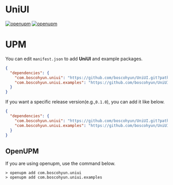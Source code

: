 # UniUI

[![openupm](https://img.shields.io/npm/v/com.boscohyun.uniui?label=openupm&registry_uri=https://package.openupm.com)](https://openupm.com/packages/com.boscohyun.uniui/)
[![openupm](https://img.shields.io/npm/v/com.boscohyun.uniui.examples?label=openupm(examples)&registry_uri=https://package.openupm.com)](https://openupm.com/packages/com.boscohyun.uniui.examples/)

# UPM

You can edit `manifest.json` to add **UniUI** and example packages.

```json
{
  "dependencies": {
    "com.boscohyun.uniui": "https://github.com/boscohyun/UniUI.git?path=Assets/Plugins/UniUI/Scripts#main",
    "com.boscohyun.uniui.examples": "https://github.com/boscohyun/UniUI.git?path=Assets/Plugins/UniUI/Examples#main",
  }
}
```

If you want a specific release version(e.g.,`0.1.0`), you can add it like below.

```json
{
  "dependencies": {
    "com.boscohyun.uniui": "https://github.com/boscohyun/UniUI.git?path=Assets/Plugins/UniUI/Scripts#0.1.0",
    "com.boscohyun.uniui.examples": "https://github.com/boscohyun/UniUI.git?path=Assets/Plugins/UniUI/Examples#0.1.0",
  }
}
```

## OpenUPM

If you are using openupm, use the command below.

```
> openupm add com.boscohyun.uniui
> openupm add com.boscohyun.uniui.examples
```

